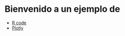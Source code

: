 # Bienvenido a un ejemplo de 

* [R code](technical_analysis_with_plotly.nb.html)
* [Plotly](finale_plotly.html)